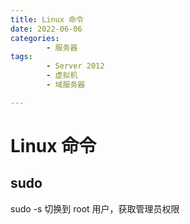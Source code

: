 ```yaml
---
title: Linux 命令
date: 2022-06-06
categories:
        - 服务器
tags:
        - Server 2012
        - 虚拟机
        - 域服务器

---
```


# Linux 命令

## sudo

sudo -s 切换到 root 用户，获取管理员权限
